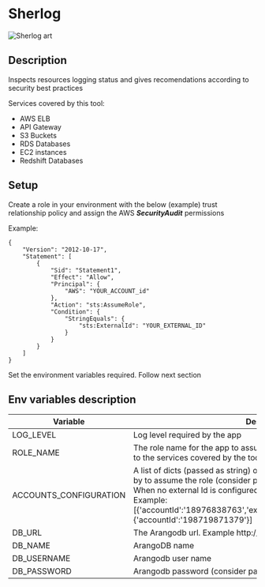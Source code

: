 # Sherlog
![Sherlog art](https://www.clipartmax.com/png/middle/286-2860475_sherlock-holmes-silhouette-chess-knight-icon-png.png)

## Description
Inspects resources logging status and gives recomendations according to security best practices

Services covered by this tool:
- AWS ELB
- API Gateway
- S3 Buckets
- RDS Databases
- EC2 instances
- Redshift Databases

## Setup
Create a role in your environment with the below (example) trust relationship policy and assign the AWS ***SecurityAudit*** permissions

Example:
```
{
    "Version": "2012-10-17",
    "Statement": [
        {
            "Sid": "Statement1",
            "Effect": "Allow",
            "Principal": {
                "AWS": "YOUR_ACCOUNT_id"
            },
            "Action": "sts:AssumeRole",
            "Condition": {
                "StringEquals": {
                    "sts:ExternalId": "YOUR_EXTERNAL_ID"
                }
            }
        }
    ]
}
```

Set the environment variables required. Follow next section
## Env variables description

| Variable | Description |
|----------|-------------|
| LOG_LEVEL | Log level required by the app |
| ROLE_NAME | The role name for the app to assume. Must have read only permissions to the services covered by the tool |
| ACCOUNTS_CONFIGURATION | A list of dicts (passed as string) of the accounts id and external ids used by to assume the role (consider passing it with a secret manager tool). When no external Id is configured in the assume role do not pass it. Example: [{'accountId':'18976838763','externalId':'lkjdalkj/9871lklazdlkKLJldn'},{'accountId':'198719871379'}] |
| DB_URL | The Arangodb url. Example http://localhost:8529 |
| DB_NAME | ArangoDB name |
| DB_USERNAME | Arangodb user name |
| DB_PASSWORD | Arangodb password (consider passing it with a secret manager tool) |